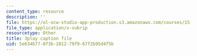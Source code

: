 ```yaml
---
content_type: resource
description: ''
file: https://ol-ocw-studio-app-production.s3.amazonaws.com/courses/15-879-research-seminar-in-system-dynamics-spring-2014/5e634b778f3b281279f967f2b95d4f5b_7xJJU5HDCVE.srt
file_type: application/x-subrip
resourcetype: Other
title: 3play caption file
uid: 5e634b77-8f3b-2812-79f9-67f2b95d4f5b
---
```

